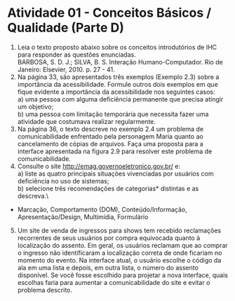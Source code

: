 # **Atividade 01 - Conceitos Básicos / Qualidade (Parte D)**

1. Leia o texto proposto abaixo sobre os conceitos introdutórios de IHC para responder as questões enunciadas.\
BARBOSA, S. D. J.; SILVA, B. S. Interação Humano-Computador. Rio de Janeiro: Elsevier, 2010. p. 27 - 41.
2. Na página 33, são apresentados três exemplos (Exemplo 2.3) sobre a importância da acessibilidade. Formule outros dois exemplos em que fique evidente a importância da acessibilidade nos seguintes casos:\
a) uma pessoa com alguma deficiência permanente que precisa atingir um objetivo;\
b) uma pessoa com limitação temporária que necessita fazer uma atividade que costumava realizar regularmente.
3. Na página 36, o texto descreve no exemplo 2.4 um problema de comunicabilidade enfrentado pela personagem Maria quanto ao cancelamento de cópias de arquivos. Faça uma proposta para a interface apresentada na figura 2.9 para resolver este problema de comunicabilidade.
4. Consulte o site http://emag.governoeletronico.gov.br/ e:\
a) liste as quatro principais situações vivenciadas por usuários com deficiência no uso de sistemas;\
b) selecione três recomendações de categorias* distintas e as descreva.\
* Marcação, Comportamento (DOM), Conteúdo/Informação, Apresentação/Design, Multimídia, Formulário
5. Um site de venda de ingressos para shows tem recebido reclamações recorrentes de seus usuários por compra equivocada quanto à localização do assento. Em geral, os usuários reclamam que ao comprar o ingresso não identificaram a localização correta de onde ficariam no momento do evento. Na interface atual, o usuário escolhe o código da ala em uma lista e depois, em outra lista, o número do assento disponível. Se você fosse escolhido para projetar a nova interface, quais escolhas faria para aumentar a comunicabilidade do site e evitar o problema
descrito.